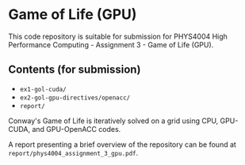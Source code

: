 # Game of Life (GPU)

This code repository is suitable for submission for PHYS4004 High Performance
Computing - Assignment 3 - Game of Life (GPU).

## Contents (for submission)
  - `ex1-gol-cuda/`
  - `ex2-gol-gpu-directives/openacc/`
  - `report/`

Conway's Game of Life is iteratively solved on a grid using CPU, GPU-CUDA, and
GPU-OpenACC codes.

A report presenting a brief overview of the repository can be found at
`report/phys4004_assignment_3_gpu.pdf`.
